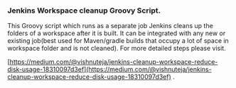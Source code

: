 ### Jenkins Workspace cleanup Groovy Script. 
This Groovy script which runs as a separate job Jenkins cleans up the folders of a workspace after it is built. It can be integrated with any new or existing job(best used for Maven/gradle builds that occupy a lot of space in workspace folder and is not cleaned). For more detailed steps please visit. 

[https://medium.com/@vishnuteja/jenkins-cleanup-workspace-reduce-disk-usage-18310097d3ef](https://medium.com/@vishnuteja/jenkins-cleanup-workspace-reduce-disk-usage-18310097d3ef) .
